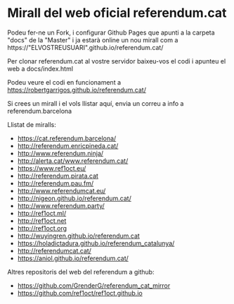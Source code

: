 # Mirall del web oficial referendum.cat

Podeu fer-ne un Fork, i configurar Github Pages que apunti a la carpeta "docs" de la "Master" i ja estarà online un nou mirall com a https://"ELVOSTREUSUARI".github.io/referendum.cat/

Per clonar referendum.cat al vostre servidor baixeu-vos el codi i apunteu el web a docs/index.html

Podeu veure el codi en funcionament a https://robertgarrigos.github.io/referendum.cat/

Si crees un mirall i el vols llistar aquí, envia un correu a info a referendum.barcelona

Llistat de miralls:

* https://cat.referendum.barcelona/
* http://referendum.enricpineda.cat/
* http://www.referendum.ninja/
* http://alerta.cat/www.referendum.cat/
* https://www.ref1oct.eu/
* http://referendum.pirata.cat
* http://referendum.pau.fm/
* http://www.referendumcat.eu/
* http://nigeon.github.io/referendum.cat/ 
* http://www.referendum.party/
* http://ref1oct.ml/
* http://ref1oct.net
* http://ref1oct.org
* http://wuyingren.github.io/referendum.cat
* https://holadictadura.github.io/referendum_catalunya/
* http://referendumcat.cat/
* https://aniol.github.io/referendum.cat/


Altres repositoris del web del referendum a github:

 * https://github.com/GrenderG/referendum_cat_mirror
 * https://github.com/ref1oct/ref1oct.github.io
